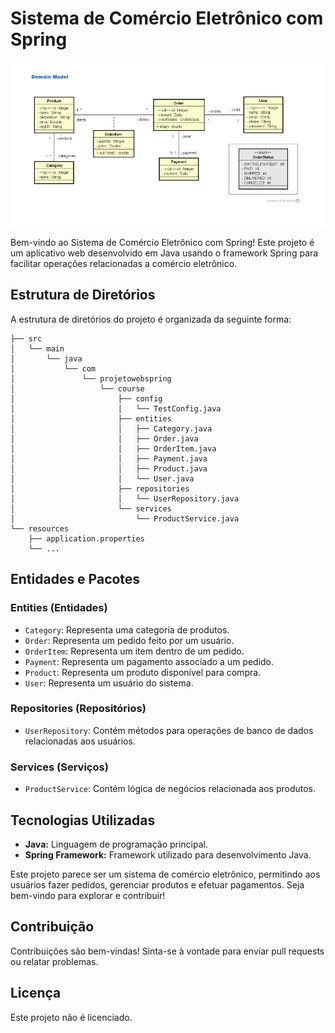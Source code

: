 # Sistema de Comércio Eletrônico com Spring

![Projeto em Diagrama UML de Classes](https://github.com/Iuryppedrosa/Projeto-Web-Services-Spring-Jpa-Hibernate/blob/main/319210090-111a2e79-d4eb-40c7-bb1e-d0038d90abd2.png?raw=true)



Bem-vindo ao Sistema de Comércio Eletrônico com Spring! Este projeto é um aplicativo web desenvolvido em Java usando o framework Spring para facilitar operações relacionadas a comércio eletrônico.

## Estrutura de Diretórios

A estrutura de diretórios do projeto é organizada da seguinte forma:

```
├── src
│   └── main
│       └── java
│           └── com
│               └── projetowebspring
│                   └── course
│                       ├── config
│                       │   └── TestConfig.java
│                       ├── entities
│                       │   ├── Category.java
│                       │   ├── Order.java
│                       │   ├── OrderItem.java
│                       │   ├── Payment.java
│                       │   ├── Product.java
│                       │   └── User.java
│                       ├── repositories
│                       │   └── UserRepository.java
│                       └── services
│                           └── ProductService.java
└── resources
    ├── application.properties
    └── ...
```

## Entidades e Pacotes

### Entities (Entidades)
- `Category`: Representa uma categoria de produtos.
- `Order`: Representa um pedido feito por um usuário.
- `OrderItem`: Representa um item dentro de um pedido.
- `Payment`: Representa um pagamento associado a um pedido.
- `Product`: Representa um produto disponível para compra.
- `User`: Representa um usuário do sistema.

### Repositories (Repositórios)
- `UserRepository`: Contém métodos para operações de banco de dados relacionadas aos usuários.

### Services (Serviços)
- `ProductService`: Contém lógica de negócios relacionada aos produtos.

## Tecnologias Utilizadas
- **Java:** Linguagem de programação principal.
- **Spring Framework:** Framework utilizado para desenvolvimento Java.

Este projeto parece ser um sistema de comércio eletrônico, permitindo aos usuários fazer pedidos, gerenciar produtos e efetuar pagamentos. Seja bem-vindo para explorar e contribuir!

## Contribuição
Contribuições são bem-vindas! Sinta-se à vontade para enviar pull requests ou relatar problemas.

## Licença
Este projeto não é licenciado.

